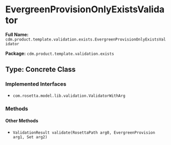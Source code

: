 # EvergreenProvisionOnlyExistsValidator

**Full Name:** `cdm.product.template.validation.exists.EvergreenProvisionOnlyExistsValidator`

**Package:** `cdm.product.template.validation.exists`

## Type: Concrete Class

### Implemented Interfaces

- `com.rosetta.model.lib.validation.ValidatorWithArg`

### Methods

#### Other Methods

- `ValidationResult validate(RosettaPath arg0, EvergreenProvision arg1, Set arg2)`

